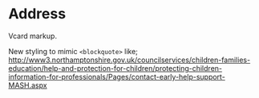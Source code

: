 # Address

Vcard markup.

New styling to mimic `<blockquote>` like; http://www3.northamptonshire.gov.uk/councilservices/children-families-education/help-and-protection-for-children/protecting-children-information-for-professionals/Pages/contact-early-help-support-MASH.aspx